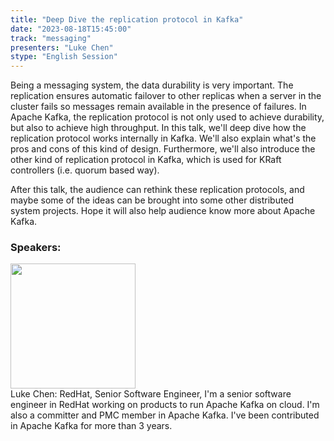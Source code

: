 ```yaml
---
title: "Deep Dive the replication protocol in Kafka"
date: "2023-08-18T15:45:00" 
track: "messaging"
presenters: "Luke Chen"
stype: "English Session"
---
```

Being a messaging system, the data durability is very important. The replication ensures automatic failover to other replicas when a server in the cluster fails so messages remain available in the presence of failures. In Apache Kafka, the replication protocol is not only used to achieve durability, but also to achieve high throughput. In this talk, we'll deep dive how the replication protocol works internally in Kafka. We'll also explain what's the pros and cons of this kind of design. Furthermore, we'll also introduce the other kind of replication protocol in Kafka, which is used for KRaft controllers (i.e. quorum based way). 

After this talk, the audience can rethink these replication protocols, and maybe some of the ideas can be brought into some other distributed system projects. Hope it will also help audience know more about Apache Kafka.
 ### Speakers: 
 <img src="https://img.bagevent.com/resource/20230602/1539258830.jpg" width="200" /><br>Luke Chen: RedHat, Senior Software Engineer, I'm a senior software engineer in RedHat working on products to run Apache Kafka on cloud. I'm also a committer and PMC member in Apache Kafka. I've been contributed in Apache Kafka for more than 3 years. 
 <br><br>